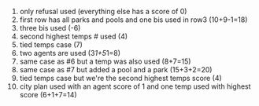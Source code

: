 1. only refusal used (everything else has a score of 0)
2. first row has all parks and pools and one bis used in row3 (10+9-1=18)
3. three bis used (-6)
4. second highest temps # used (4)
5. tied temps case (7)
6. two agents are used (3*1+5*1=8)
7. same case as #6 but a temp was also used (8+7=15)
8. same case as #7 but added a pool and a park (15+3+2=20)
9. tied temps case but we're the second highest temps score (4)
10. city plan used with an agent score of 1 and one temp used with highest score (6+1+7=14)